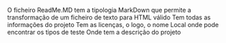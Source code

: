 O ficheiro ReadMe.MD tem a tipologia MarkDown que permite a transformação de um ficheiro de texto para HTML válido
Tem todas as informações do projeto
Tem as licenças, o logo, o nome
Local onde pode encontrar os tipos de teste
Onde tem a descrição do projeto
